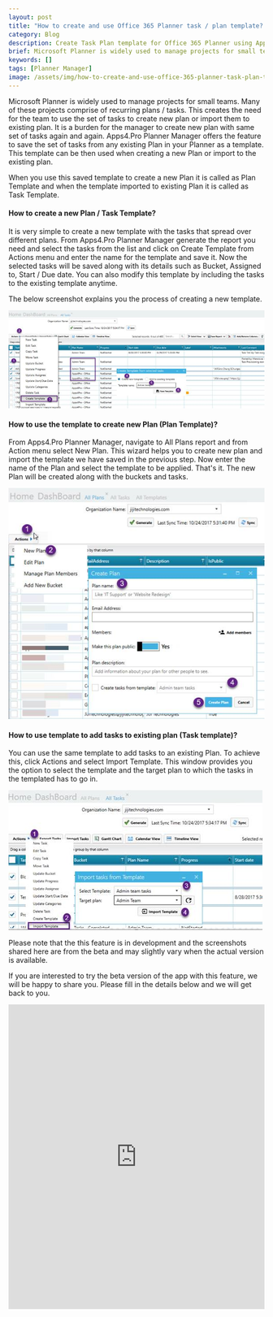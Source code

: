 ```yaml
---
layout: post
title: "How to create and use Office 365 Planner task / plan template? - Apps4.Pro"
category: Blog
description: Create Task Plan template for Office 365 Planner using Apps4.Pro Planner Manager
brief: Microsoft Planner is widely used to manage projects for small teams. Many of these projects comprise of recurring plans / tasks. This creates the need for the team to use the set of tasks to create new plan or import them to existing plan.
keywords: []
tags: [Planner Manager]
image: /assets/img/how-to-create-and-use-office-365-planner-task-plan-template/banner-header.png
---
```


Microsoft Planner is widely used to manage projects for small teams.
Many of these projects comprise of recurring plans / tasks. This creates
the need for the team to use the set of tasks to create new plan or
import them to existing plan. It is a burden for the manager to create
new plan with same set of tasks again and again. Apps4.Pro Planner
Manager offers the feature to save the set of tasks from any existing
Plan in your Planner as a template. This template can be then used when
creating a new Plan or import to the existing plan.

 When you use this saved template to create a new Plan it is called as
Plan Template and when the template imported to existing Plan it is
called as Task Template.

#### How to create a new Plan / Task Template? 

It is very simple to create a new template with the tasks that spread
over different plans. From Apps4.Pro Planner Manager generate the report
you need and select the tasks from the list and click on Create Template
from Actions menu and enter the name for the template and save it. Now
the selected tasks will be saved along with its details such as Bucket,
Assigned to, Start / Due date. You can also modify this template by
including the tasks to the existing template anytime.

The below screenshot explains you the process of creating a new
template.

![](/assets/img/how-to-create-and-use-office-365-planner-task-plan-template/01-create-new-plan-task-template.png)

#### How to use the template to create new Plan (Plan Template)? 

From Apps4.Pro Planner Manager, navigate to All Plans report and from
Action menu select New Plan. This wizard helps you to create new plan
and import the template we have saved in the previous step. Now enter
the name of the Plan and select the template to be applied. That's it.
The new Plan will be created along with the buckets and tasks.

![](/assets/img/how-to-create-and-use-office-365-planner-task-plan-template/02-create-plan-template.png)

#### How to use template to add tasks to existing plan (Task template)? 

You can use the same template to add tasks to an existing Plan. To
achieve this, click Actions and select Import Template. This window
provides you the option to select the template and the target plan to
which the tasks in the templated has to go in.

![](/assets/img/how-to-create-and-use-office-365-planner-task-plan-template/03-task-template.png)

Please note that the this feature is in development and the screenshots
shared here are from the beta and may slightly vary when the actual
version is available. 

 If you are interested to try the beta version of the app with this
feature, we will be happy to share you. Please fill in the details below
and we will get back to you.

<iframe width="640px" height="600px" src="https://forms.microsoft.com/Pages/ResponsePage.aspx?id=rttqcTcUFUOZfcvUiBOy6s35HU0Hb_FDmsWsTFpZKpBURFBPTVEwRDZNQkdDTjA4S1pWUUo1VDFVNi4u&embed=true" frameborder="0" marginwidth="0" marginheight="0" style="border: none; max-width:100%; max-height:100vh" allowfullscreen webkitallowfullscreen mozallowfullscreen msallowfullscreen> </iframe>


